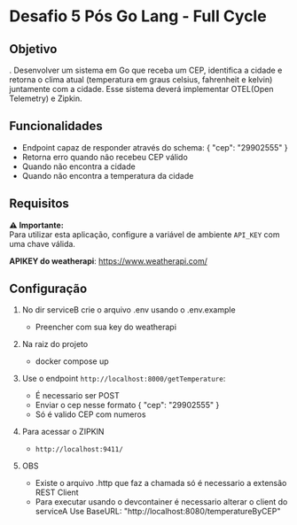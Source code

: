 # Desafio 5 Pós Go Lang - Full Cycle

## Objetivo

. Desenvolver um sistema em Go que receba um CEP, identifica a cidade e retorna o clima atual (temperatura em graus celsius, fahrenheit e kelvin) juntamente com a cidade. Esse sistema deverá implementar OTEL(Open Telemetry) e Zipkin.

## Funcionalidades

- Endpoint capaz de responder através do schema: { "cep": "29902555" }
- Retorna erro quando não recebeu CEP válido
- Quando não encontra a cidade
- Quando não encontra a temperatura da cidade

## Requisitos

**⚠️ Importante:**  
 Para utilizar esta aplicação, configure a variável de ambiente `API_KEY` com uma chave válida.

**APIKEY do weatherapi**: https://www.weatherapi.com/

## Configuração

1. No dir serviceB crie o arquivo .env usando o .env.example

   - Preencher com sua key do weatherapi

2. Na raiz do projeto

   - docker compose up

3. Use o endpoint `http://localhost:8000/getTemperature`:

   - É necessario ser POST
   - Enviar o cep nesse formato { "cep": "29902555" }
   - Só é valido CEP com numeros

4. Para acessar o ZIPKIN

   - `http://localhost:9411/`

5. OBS

   - Existe o arquivo .http que faz a chamada só é necessario a extensão REST Client
   - Para executar usando o devcontainer é necessario alterar o client do serviceA
     Use BaseURL: "http://localhost:8080/temperatureByCEP"
